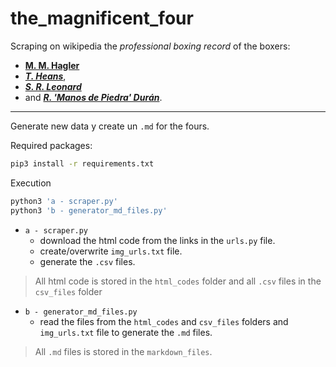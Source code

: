 # the_magnificent_four
Scraping on wikipedia the _professional boxing record_ of the boxers:
- [__M. M. Hagler__](https://en.wikipedia.org/wiki/Marvelous_Marvin_Hagler)
- [___T. Heans___](https://en.wikipedia.org/wiki/Thomas_Hearns),
- [___S. R. Leonard___](https://en.wikipedia.org/wiki/Sugar_Ray_Leonard)
- and [___R. 'Manos de Piedra' Durán___](https://en.wikipedia.org/wiki/Roberto_Dur%C3%A1n).  

---
Generate new data y create un `.md` for the fours.

Required packages:
```sh
pip3 install -r requirements.txt
```

Execution
```sh
python3 'a - scraper.py'
python3 'b - generator_md_files.py'
```

- `a - scraper.py`
  + download the html code from the links in the `urls.py` file.
  + create/overwrite `img_urls.txt` file.
  + generate the `.csv` files.

> All html code is stored in the `html_codes` folder and all `.csv` files in the `csv_files` folder

- `b - generator_md_files.py`
  + read the files from the `html_codes` and `csv_files` folders and `img_urls.txt` file to generate the `.md` files.

> All `.md` files is stored in the `markdown_files`. 
